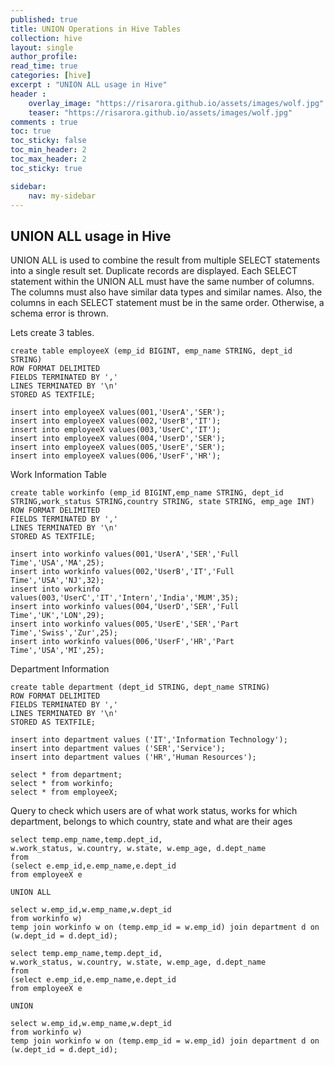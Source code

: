 ```yaml
---
published: true
title: UNION Operations in Hive Tables
collection: hive
layout: single
author_profile:
read_time: true
categories: [hive]
excerpt : "UNION ALL usage in Hive"
header :
    overlay_image: "https://risarora.github.io/assets/images/wolf.jpg"
    teaser: "https://risarora.github.io/assets/images/wolf.jpg"
comments : true
toc: true
toc_sticky: false
toc_min_header: 2
toc_max_header: 2
toc_sticky: true

sidebar:
    nav: my-sidebar
---
```



## UNION ALL usage in Hive

UNION ALL is used to combine the result from multiple SELECT statements into a single result set.
Duplicate records are displayed.
Each SELECT statement within the UNION ALL must have the same number of columns.
The columns must also have similar data types and similar names.
Also, the columns in each SELECT statement must be in the same order. Otherwise, a schema error is thrown.

Lets create 3 tables.

```
create table employeeX (emp_id BIGINT, emp_name STRING, dept_id STRING)
ROW FORMAT DELIMITED
FIELDS TERMINATED BY ','
LINES TERMINATED BY '\n'
STORED AS TEXTFILE;

insert into employeeX values(001,'UserA','SER');
insert into employeeX values(002,'UserB','IT');
insert into employeeX values(003,'UserC','IT');
insert into employeeX values(004,'UserD','SER');
insert into employeeX values(005,'UserE','SER');
insert into employeeX values(006,'UserF','HR');
```


Work Information Table

```
create table workinfo (emp_id BIGINT,emp_name STRING, dept_id STRING,work_status STRING,country STRING, state STRING, emp_age INT)
ROW FORMAT DELIMITED
FIELDS TERMINATED BY ','
LINES TERMINATED BY '\n'
STORED AS TEXTFILE;

insert into workinfo values(001,'UserA','SER','Full Time','USA','MA',25);
insert into workinfo values(002,'UserB','IT','Full Time','USA','NJ',32);
insert into workinfo values(003,'UserC','IT','Intern','India','MUM',35);
insert into workinfo values(004,'UserD','SER','Full Time','UK','LON',29);
insert into workinfo values(005,'UserE','SER','Part Time','Swiss','Zur',25);
insert into workinfo values(006,'UserF','HR','Part Time','USA','MI',25);
```

Department Information
```
create table department (dept_id STRING, dept_name STRING)
ROW FORMAT DELIMITED
FIELDS TERMINATED BY ','
LINES TERMINATED BY '\n'
STORED AS TEXTFILE;

insert into department values ('IT','Information Technology');
insert into department values ('SER','Service');
insert into department values ('HR','Human Resources');
```
```
select * from department;
select * from workinfo;
select * from employeeX;
```
Query to check which users are of what work status, works for which department, belongs to which country, state and what are their ages
```
select temp.emp_name,temp.dept_id,
w.work_status, w.country, w.state, w.emp_age, d.dept_name
from
(select e.emp_id,e.emp_name,e.dept_id
from employeeX e

UNION ALL

select w.emp_id,w.emp_name,w.dept_id
from workinfo w)
temp join workinfo w on (temp.emp_id = w.emp_id) join department d on (w.dept_id = d.dept_id);

```


```
select temp.emp_name,temp.dept_id,
w.work_status, w.country, w.state, w.emp_age, d.dept_name
from
(select e.emp_id,e.emp_name,e.dept_id
from employeeX e

UNION

select w.emp_id,w.emp_name,w.dept_id
from workinfo w)
temp join workinfo w on (temp.emp_id = w.emp_id) join department d on (w.dept_id = d.dept_id);
```
